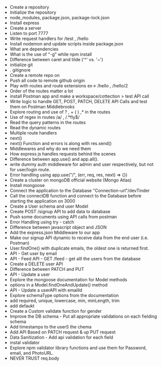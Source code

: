 - Create a repository
- Initialize the repository
- node_modules, package.json, package-lock.json
- Install express
- Create a server
- Listen to port 7777
- Write request handlers for /test , /hello
- Install nodemon and update scripts inside package.json
- What are dependencies
- What is the use of "-g" while npm install
- Difference between caret and tilde ('^' vs. '~')
- initialize git
- . gitignore
- Create a remote repo on
- Push all code to remote github origin
- Play with routes and route extensions ex-> /hello , /hello/2
- Order of the routes matter a lot
- install Postman app and make a workspace/cottection > test API call
- Write logic to handle GET, POST, PATCH, DELETE API Calls and test them on Postman Middlebrooks
- Explore routing and use of ? , + ( ) ,\* in the routes
- Use of regex in routes /a/ , /.\*fly$/
- Read the query patterns in the routes
- Read the dynamic routes
- Multiple route handlers
- next()
- next() Function and errors is along with res.send()
- Middlewares and why do we need them
- How express js handles requests behind the scenes
- Difference between app.use() and app.all().
- write dummy auth middleware for admin and user respectively, but not for user/login route.
- Error handling using app.use("/", (err, req, res, next) => {})
- Create a cluster on mongoDB official website (Mongo Atlas)
- Install mongoose
- Connect the application to the
  Database "Connection-url"/devTinder
- Call the connectDB function and connect to the Database before starting the application on 3000
- Create a User schema and user Model
- Create POST /signup API to add data to database
- Push some documents using API calls from postman
- Error Handling using try - catch
- Difference between javascript object and JSON
- Add the express.json Middleware to our app
- Make our signup API dynamic to receive data from the end user (i.e. Postman)
- User.findOne() with duplicate emails, the oldest one is returned first.
- API - Get user by email
- API - Feed API - GET /feed - get alll the users from the database
- Create a DELETE user API
- Difference between PATCH and PUT
- API - Update a user
- Explore the mongoose documentation for Model methods
- options in a Model.findOneAndUpdate() method
- API - Update a userAPI with emailId
- Explore schemaType options from the documentation
- add required, unique, lowercase, min, minLength, trim
- add defaukt
- Create a Custom validate function for gender
- Improve the DB schema - Put all appropriate validations on each fielding schema
- Add timestamps to the userS the chema
- Add API Based on PATCH request & up PUT request
- Data Sanitization - Add api validation for each field
- instal validator
- Explore npm validator library functions and use them for Password, email, and PhotoURL.
- NEVER TRUST req.body
